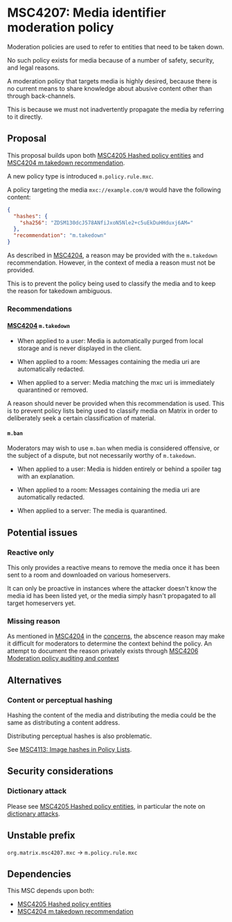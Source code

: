 # MSC4207: Media identifier moderation policy

Moderation policies are used to refer to entities that
need to be taken down.

No such policy exists for media because of a number of safety,
security, and legal reasons.

A moderation policy that targets media is highly desired,
because there is no current means to share knowledge about
abusive content other than through back-channels.

This is because we must not inadvertently propagate the media
by referring to it directly.

## Proposal

This proposal builds upon both [MSC4205 Hashed policy entities](https://github.com/matrix-org/matrix-spec-proposals/pull/4205)
and [MSC4204 m.takedown recommendation](https://github.com/matrix-org/matrix-spec-proposals/pull/4204).

A new policy type is introduced `m.policy.rule.mxc`.

A policy targeting the media `mxc://example.com/0`
would have the following content:

```json
{
  "hashes": {
    "sha256": "ZDSM130dcJ578ANfiJxoN5Nle2+c5uEkDuHHduxj6AM="
  },
  "recommendation": "m.takedown"
}
```

As described in [MSC4204](https://github.com/matrix-org/matrix-spec-proposals/pull/4204),
a reason may be provided with the `m.takedown` recommendation.
However, in the context of media a reason must not be provided.

This is to prevent the policy being used to classify the media and to
keep the reason for takedown ambiguous.

### Recommendations

#### [MSC4204](https://github.com/matrix-org/matrix-spec-proposals/pull/4204) `m.takedown`

- When applied to a user: Media is automatically purged from
  local storage and is never displayed in the client.

- When applied to a room: Messages containing the media
  uri are automatically redacted.

- When applied to a server: Media matching the mxc uri is immediately
  quarantined or removed.

A reason should never be provided when this recommendation is used.
This is to prevent policy lists being used to classify media
on Matrix in order to deliberately seek a certain classification of
material.

#### `m.ban`

Moderators may wish to use `m.ban` when media is considered offensive,
or the subject of a dispute, but not necessarily worthy of
`m.takedown`.

- When applied to a user: Media is hidden entirely or behind a spoiler
  tag with an explanation.

- When applied to a room: Messages containing the media uri are
  automatically redacted.

- When applied to a server: The media is quarantined.

## Potential issues

### Reactive only

This only provides a reactive means to remove the media once it
has been sent to a room and downloaded on various homeservers.

It can only be proactive in instances where the attacker doesn't
know the media id has been listed yet, or the media simply
hasn't propagated to all target homeservers yet.

### Missing reason

As mentioned in
[MSC4204](https://github.com/matrix-org/matrix-spec-proposals/pull/4204)
in the
[concerns](https://github.com/Gnuxie/matrix-doc/blob/gnuxie/takedown/proposals/4204-takedown-recommendation.md#potential-issues),
the abscence reason may make it difficult for moderators to determine
the context behind the policy.  An attempt to document the reason
privately exists through [MSC4206 Moderation policy auditing and
context](https://github.com/matrix-org/matrix-spec-proposals/pull/4206)

## Alternatives

### Content or perceptual hashing

Hashing the content of the media and distributing the media could
be the same as distributing a content address.

Distributing perceptual hashes is also problematic.

See [MSC4113: Image hashes in Policy Lists](https://github.com/matrix-org/matrix-spec-proposals/pull/4113).

## Security considerations

### Dictionary attack

Please see [MSC4205 Hashed policy entities](https://github.com/matrix-org/matrix-spec-proposals/pull/4205), in particular
the note on [dictionary attacks](https://github.com/Gnuxie/matrix-doc/blob/gnuxie/sha256-policy-entity/proposals/4205-sha256-policy-entity.md#dictionary-attack).

## Unstable prefix

`org.matrix.msc4207.mxc` -> `m.policy.rule.mxc`

## Dependencies

This MSC depends upon both:
* [MSC4205 Hashed policy entities](https://github.com/matrix-org/matrix-spec-proposals/pull/4205)
* [MSC4204 m.takedown recommendation](https://github.com/matrix-org/matrix-spec-proposals/pull/4204)
